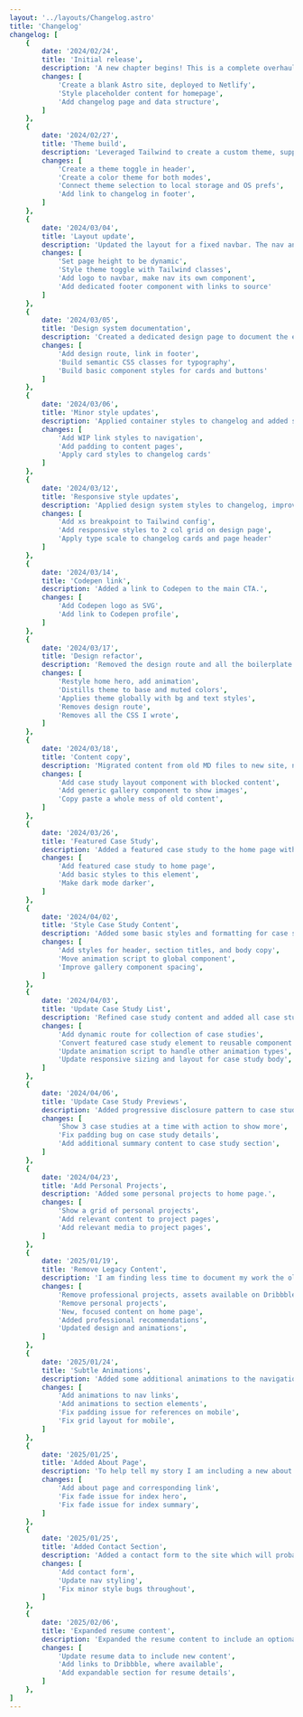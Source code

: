 ```yaml
---
layout: '../layouts/Changelog.astro'
title: 'Changelog'
changelog: [
	{
		date: '2024/02/24',
		title: 'Initial release',
		description: 'A new chapter begins! This is a complete overhaul of my site using new technology, creating new content, and taking a very different development approach.',
		changes: [
			'Create a blank Astro site, deployed to Netlify',
			'Style placeholder content for homepage',
			'Add changelog page and data structure',
		]
	},
	{
		date: '2024/02/27',
		title: 'Theme build',
		description: 'Leveraged Tailwind to create a custom theme, supporting light and dark modes.',
		changes: [
			'Create a theme toggle in header',
			'Create a color theme for both modes',
			'Connect theme selection to local storage and OS prefs',
			'Add link to changelog in footer',
		]
	},
	{
		date: '2024/03/04',
		title: 'Layout update',
		description: 'Updated the layout for a fixed navbar. The nav and footer are now dedicated components.',
		changes: [
			'Set page height to be dynamic',
			'Style theme toggle with Tailwind classes',
			'Add logo to navbar, make nav its own component',
			'Add dedicated footer component with links to source'
		]
	},
	{
		date: '2024/03/05',
		title: 'Design system documentation',
		description: 'Created a dedicated design page to document the evolving type scale and styles.',
		changes: [
			'Add design route, link in footer',
			'Build semantic CSS classes for typography',
			'Build basic component styles for cards and buttons'
		]
	},
	{
		date: '2024/03/06',
		title: 'Minor style updates',
		description: 'Applied container styles to changelog and added some padding for mobile users.',
		changes: [
			'Add WIP link styles to navigation',
			'Add padding to content pages',
			'Apply card styles to changelog cards'
		]
	},
	{
		date: '2024/03/12',
		title: 'Responsive style updates',
		description: 'Applied design system styles to changelog, improved responsive layout for design page.',
		changes: [
			'Add xs breakpoint to Tailwind config',
			'Add responsive styles to 2 col grid on design page',
			'Apply type scale to changelog cards and page header'
		]
	},
	{
		date: '2024/03/14',
		title: 'Codepen link',
		description: 'Added a link to Codepen to the main CTA.',
		changes: [
			'Add Codepen logo as SVG',
			'Add link to Codepen profile',
		]
	},
	{
		date: '2024/03/17',
		title: 'Design refactor',
		description: 'Removed the design route and all the boilerplate component styles I built a week or two ago... Essentially these elements were defined for the sake of definition, but were not going to be used. I have opted to build out styles as needed when composing varous elements across the site, vs a weighty library built up front.',
		changes: [
			'Restyle home hero, add animation',
			'Distills theme to base and muted colors',
			'Applies theme globally with bg and text styles',
			'Removes design route',
			'Removes all the CSS I wrote',
		]
	},
	{
		date: '2024/03/18',
		title: 'Content copy',
		description: 'Migrated content from old MD files to new site, nothing visible at this time.',
		changes: [
			'Add case study layout component with blocked content',
			'Add generic gallery component to show images',
			'Copy paste a whole mess of old content',
		]
	},
	{
		date: '2024/03/26',
		title: 'Featured Case Study',
		description: 'Added a featured case study to the home page with some light styling.',
		changes: [
			'Add featured case study to home page',
			'Add basic styles to this element',
			'Make dark mode darker',
		]
	},
	{
		date: '2024/04/02',
		title: 'Style Case Study Content',
		description: 'Added some basic styles and formatting for case study content.',
		changes: [
			'Add styles for header, section titles, and body copy',
			'Move animation script to global component',
			'Improve gallery component spacing',
		]
	},
	{
		date: '2024/04/03',
		title: 'Update Case Study List',
		description: 'Refined case study content and added all case studies to home page.',
		changes: [
			'Add dynamic route for collection of case studies',
			'Convert featured case study element to reusable component',
			'Update animation script to handle other animation types',
			'Update responsive sizing and layout for case study body',
		]
	},
	{
		date: '2024/04/06',
		title: 'Update Case Study Previews',
		description: 'Added progressive disclosure pattern to case study list.',
		changes: [
			'Show 3 case studies at a time with action to show more',
			'Fix padding bug on case study details',
			'Add additional summary content to case study section',
		]
	},
	{
		date: '2024/04/23',
		title: 'Add Personal Projects',
		description: 'Added some personal projects to home page.',
		changes: [
			'Show a grid of personal projects',
			'Add relevant content to project pages',
			'Add relevant media to project pages',
		]
	},
	{
		date: '2025/01/19',
		title: 'Remove Legacy Content',
		description: 'I am finding less time to document my work the older I get and feel that the legacy content on my site is not adding much value (and does not age well). Time for some cleanup!',
		changes: [
			'Remove professional projects, assets available on Dribbble',
			'Remove personal projects',
			'New, focused content on home page',
			'Added professional recommendations',
			'Updated design and animations',
		]
	},
	{
		date: '2025/01/24',
		title: 'Subtle Animations',
		description: 'Added some additional animations to the navigation, hero, and section content. Also updated responsive styling for phones.',
		changes: [
			'Add animations to nav links',
			'Add animations to section elements',
			'Fix padding issue for references on mobile',
			'Fix grid layout for mobile',
		]
	},
	{
		date: '2025/01/25',
		title: 'Added About Page',
		description: 'To help tell my story I am including a new about page. This content covers my professional resume with some flavor about my career and journey in tech.',
		changes: [
			'Add about page and corresponding link',
			'Fix fade issue for index hero',
			'Fix fade issue for index summary',
		]
	},
	{
		date: '2025/01/25',
		title: 'Added Contact Section',
		description: 'Added a contact form to the site which will probably get tons of spam (hooray bots!). If you read this, send me a message so I know it works!',
		changes: [
			'Add contact form',
			'Update nav styling',
			'Fix minor style bugs throughout',
		]
	},
	{
		date: '2025/02/06',
		title: 'Expanded resume content',
		description: 'Expanded the resume content to include an optional section of content where my experience is described in greater detail.',
		changes: [
			'Update resume data to include new content',
			'Add links to Dribbble, where available',
			'Add expandable section for resume details',
		]
	},
]
---
```

